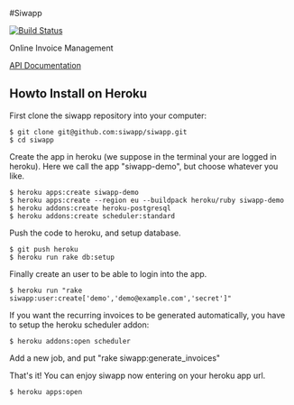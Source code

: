 #Siwapp

[![Build Status](https://travis-ci.org/siwapp/siwapp.svg?branch=master)](https://travis-ci.org/siwapp/siwapp)

Online Invoice Management

[API Documentation](https://github.com/siwapp/siwapp/blob/master/API_DOC.md)

## Howto Install on Heroku

First clone the siwapp repository into your computer:

    $ git clone git@github.com:siwapp/siwapp.git
    $ cd siwapp

Create the app in heroku (we suppose in the terminal your are logged
in heroku). Here we call the app "siwapp-demo", but choose whatever
you like.

    $ heroku apps:create siwapp-demo
    $ heroku apps:create --region eu --buildpack heroku/ruby siwapp-demo
    $ heroku addons:create heroku-postgresql
    $ heroku addons:create scheduler:standard

Push the code to heroku, and setup database.

    $ git push heroku
    $ heroku run rake db:setup

Finally create an user to be able to login into the app.

    $ heroku run "rake siwapp:user:create['demo','demo@example.com','secret']"

If you want the recurring invoices to be generated automatically, you have to setup the heroku scheduler addon:

    $ heroku addons:open scheduler

Add a new job, and put "rake siwapp:generate_invoices"

That's it! You can enjoy siwapp now entering on your heroku app url.

    $ heroku apps:open
